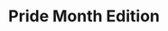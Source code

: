 ---
quizCode: "2024-0621"
title: Pride Month Edition
questions:
  - question: Who threw the first brick at Stonewall?
    choices:
      - text: Marsha P. Johnson
        isCorrect: true
      - text: Vice Ganda
      - text: Chokoleit
      - text: Alan Turing
  - question: Noong March 29, 1994, 1:15 AM, unang nai-connect ng engineer na si Benjie Tan sa Internet ang Pilipinas. Kasama sa unang naka-connect sa internet ang network ng sampung universities sa buong Pilipinas.

      Alin sa universities na ito ang HINDI kasama sa mga unang naka-connect sa Internet?
    choices:
      - text: UP Los Baños
      - text: Polytechnic University of the Philippines
        isCorrect: true
      - text: University of San Carlos, Cebu
      - text: De La Salle University
---